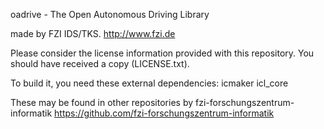 oadrive - The Open Autonomous Driving Library

made by FZI IDS/TKS. http://www.fzi.de

Please consider the license information provided with this repository.
You should have received a copy (LICENSE.txt).

To build it, you need these external dependencies:
icmaker
icl_core

These may be found in other repositories by fzi-forschungszentrum-informatik
https://github.com/fzi-forschungszentrum-informatik
